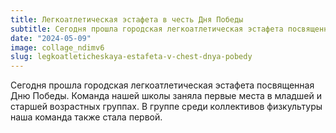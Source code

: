 ```yaml
---
title: Легкоатлетическая эстафета в честь Дня Победы
subtitle: Сегодня прошла городская легкоатлетическая эстафета посвященная Дню Победы. Команда нашей школы заняла первые места в младшей и старшей возрастных группах. В группе среди коллективов физкультуры наша команда также стала первой.
date: "2024-05-09"
image: collage_ndimv6
slug: legkoatleticheskaya-estafeta-v-chest-dnya-pobedy
---
```

Сегодня прошла городская легкоатлетическая эстафета посвященная Дню Победы. Команда нашей школы заняла первые места в младшей и старшей возрастных группах. В группе среди коллективов физкультуры наша команда также стала первой.
